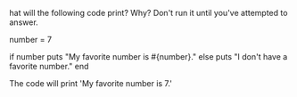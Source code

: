 hat will the following code print? Why? Don't run it until you've attempted to answer.

number = 7

if number
  puts "My favorite number is #{number}."
else
  puts "I don't have a favorite number."
end

The code will print 'My favorite number is 7.'